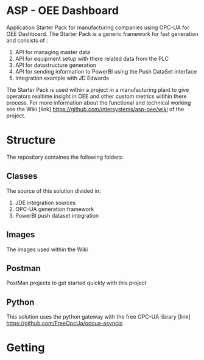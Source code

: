 # ASP - OEE Dashboard
Application Starter Pack for manufacturing companies using OPC-UA for OEE Dashboard. The Starter Pack is a generic framework for fast generation and consists of :
1.  API for managing master data
2. 	API for equipment setup with there related data from the PLC
3. 	API for datastructure generation
4. 	API for sending information to PowerBI using the Push DataSet interface
5. 	Integration example with JD Edwards

The Starter Pack is used within a project in a manufacturing plant to give operators realtime insight in OEE and other custom metrics witihin there process. For more information about the functional and technical working see the Wiki [link] https://github.com/intersystems/asp-oee/wiki of the project.

# Structure
The repository containes the following folders:

## Classes
The source of this solution divided in:
1. JDE integration sources
2. OPC-UA generation framework
3. PowerBI push dataset integration

## Images
The images used within the Wiki

## Postman
PostMan projects to get started quickly with this project

## Python
This solution uses the python gateway with the free OPC-UA library [link] https://github.com/FreeOpcUa/opcua-asyncio

# Getting 


